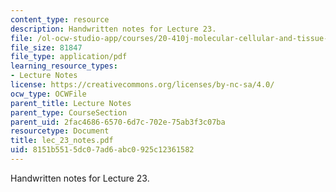 ```yaml
---
content_type: resource
description: Handwritten notes for Lecture 23.
file: /ol-ocw-studio-app/courses/20-410j-molecular-cellular-and-tissue-biomechanics-be-410j-spring-2003/8151b5515dc07ad6abc0925c12361582_lec_23_notes.pdf
file_size: 81847
file_type: application/pdf
learning_resource_types:
- Lecture Notes
license: https://creativecommons.org/licenses/by-nc-sa/4.0/
ocw_type: OCWFile
parent_title: Lecture Notes
parent_type: CourseSection
parent_uid: 2fac4686-6570-6d7c-702e-75ab3f3c07ba
resourcetype: Document
title: lec_23_notes.pdf
uid: 8151b551-5dc0-7ad6-abc0-925c12361582
---
```

Handwritten notes for Lecture 23.